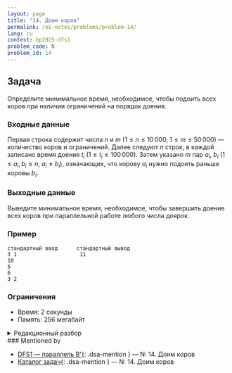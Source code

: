 ```yaml
---
layout: page
title: "14. Доим коров"
permalink: /oi-notes/problems/problem-14/
lang: ru
contest: bp2025-dfs1
problem_code: N
problem_id: 14
---
```


## Задача

Определите минимальное время, необходимое, чтобы подоить всех коров при наличии ограничений на порядок доения.

### Входные данные

Первая строка содержит числа $n$ и $m$ ($1 \leqslant n \leqslant 10\,000$, $1 \leqslant m \leqslant 50\,000$) — количество коров и ограничений. Далее следуют $n$ строк, в каждой записано время доения $t_i$ ($1 \leqslant t_i \leqslant 100\,000$). Затем указано $m$ пар $a_i$, $b_i$ ($1 \leqslant a_i, b_i \leqslant n$, $a_i \ne b_i$), означающих, что корову $a_i$ нужно подоить раньше коровы $b_i$.

### Выходные данные

Выведите минимальное время, необходимое, чтобы завершить доение всех коров при параллельной работе любого числа доярок.

### Пример

```
стандартный ввод      стандартный вывод
3 1                    11
10
5
6
3 2
```

### Ограничения

- Время: 2 секунды
- Память: 256 мегабайт

<details class="dsa-toggle">
<summary>Редакционный разбор</summary>

Зависимости «сначала $a$, потом $b$» образуют ориентированный граф. Минимальное время выполнения всех работ при неограниченном числе исполнителей равно длине критического пути: максимальной сумме длительностей вдоль пути, который уважает все ограничения.

Если граф содержит цикл, задача не имеет решения — в условии подразумевается DAG. Строим топологический порядок (например, алгоритмом Кана) и по нему динамически считаем `dp[v]` — минимальное время завершения всех обязательных работ, оканчивающихся в $v$. Формула: `dp[v] = t_v + max(dp[u])` по всем рёбрам `u → v`, а если входящих нет — `dp[v] = t_v`. Ответ — максимум `dp`.

Работаем за $O(n + m)$.

</details>
### Mentioned by

<!-- dsa-mentioned-by:start -->
- [DFS1 — параллель B'](../../../bp2025/contests/dfs1/){: .dsa-mention } — N: 14. Доим коров
- [Каталог задач](../../../problems/){: .dsa-mention } — N: 14. Доим коров
<!-- dsa-mentioned-by:end -->

